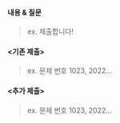 #### 내용 & 질문
> ex. 제출합니다!

#### <기존 제출>
> ex. 문제 번호 1023, 2022...

#### <추가 제출>
> ex. 문제 번호 1023, 2022...
